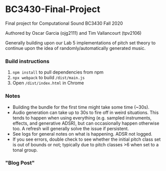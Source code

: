 # BC3430-Final-Project
Final project for Computational Sound BC3430 Fall 2020

Authored by Oscar Garcia (ojg2111) and Tim Vallancourt (tpv2106)

Generally building upon our Lab 5 implementations of pitch set theory to continue upon the idea of randomly/automatically generated music. 

### Build instructions

1. `npm install` to pull dependencies from npm
2. `npx webpack` to build `/dist/main.js`
3. Open `/dist/index.html` in Chrome

### Notes

* Building the bundle for the first time might take some time (~30s).
* Audio generation can take up to 30s to fire off in weird situations. This tends to happen when using everything 
(e.g. sampled instruments, effects, and generative ADSR), but can occasionally happen otherwise too. A refresh will
generally solve the issue if persistent. 
* See logs for general notes on what is happening. ADSR not logged.
* If you see errors, double check to see whether the initial pitch class set is out of bounds or not; typically due to
pitch classes >6 when set to a tonal group.

### "Blog Post"


